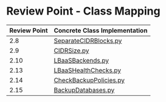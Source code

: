 # Review Point - Class Mapping

| Review Point | Concrete Class Implementation                           |
|--------------|---------------------------------------------------------|
| 2.8          | [SeparateCIDRBlocks.py](SeparateCIDRBlocks.py)          |
| 2.9          | [CIDRSize.py](CIDRSize.py)                              |
| 2.10         | [LBaaSBackends.py](LBaaSBackends.py)                    |
| 2.13         | [LBaaSHealthChecks.py](LBaaSHealthChecks.py)
| 2.14         | [CheckBackupPolicies.py](CheckBackupPolicies.py)
| 2.15         | [BackupDatabases.py](BackupDatabases.py)
